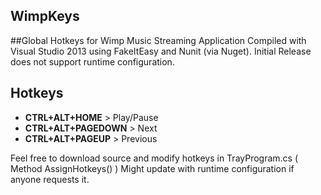 ## WimpKeys
##Global Hotkeys for Wimp Music Streaming Application
Compiled with Visual Studio 2013 using FakeItEasy and Nunit (via Nuget).
Initial Release does not support runtime configuration. 
## Hotkeys
* **CTRL+ALT+HOME**       > Play/Pause
* **CTRL+ALT+PAGEDOWN**   > Next
* **CTRL+ALT+PAGEUP**     > Previous

Feel free to download source and modify hotkeys in TrayProgram.cs ( Method AssignHotkeys() )
Might update with runtime configuration if anyone requests it.

